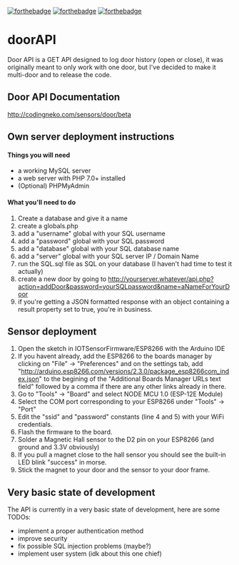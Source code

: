 [![forthebadge](https://forthebadge.com/images/badges/powered-by-electricity.svg)](https://forthebadge.com)
[![forthebadge](https://forthebadge.com/images/badges/uses-html.svg)](https://forthebadge.com)
[![forthebadge](https://forthebadge.com/images/badges/built-with-love.svg)](https://forthebadge.com)

# doorAPI
Door API is a GET API designed to log door history (open or close), it was originally meant to only work with one door, but I've decided to make it multi-door and to release the code.

## Door API Documentation
http://codingneko.com/sensors/door/beta

## Own server deployment instructions
#### Things you will need
- a working MySQL server
- a web server with PHP 7.0+ installed
- (Optional) PHPMyAdmin
#### What you'll need to do
1. Create a database and give it a name
2. create a globals.php
3. add a "username" global with your SQL username
4. add a "password" global with your SQL password
5. add a "database" global with your SQL database name
6. add a "server" global with your SQL server IP / Domain Name
7. run the SQL.sql file as SQL on your database (I haven't had time to test it actually)
8. create a new door by going to http://yourserver.whatever/api.php?action=addDoor&password=yourSQLpassword&name=aNameForYourDoor
9. if you're getting a JSON formatted response with an object containing a result property set to true, you're in business.

## Sensor deployment
1. Open the sketch in IOTSensorFirmware/ESP8266 with the Arduino IDE
2. If you havent already, add the ESP8266 to the boards manager by clicking on "File" -> "Preferences" and on the settings tab, add "http://arduino.esp8266.com/versions/2.3.0/package_esp8266com_index.json" to the begining of the "Additional Boards Manager URLs text field" followed by a comma if there are any other links already in there.
3. Go to "Tools" -> "Board" and select NODE MCU 1.0 (ESP-12E Module)
4. Select the COM port corresponding to your ESP8266 under "Tools" -> "Port"
5. Edit the "ssid" and "password" constants (line 4 and 5) with your WiFi credentials.
6. Flash the firmware to the board.
7. Solder a Magnetic Hall sensor to the D2 pin on your ESP8266 (and ground and 3.3V obviously)
8. If you pull a magnet close to the hall sensor you should see the built-in LED blink "success" in morse.
9. Stick the magnet to your door and the sensor to your door frame.


## Very basic state of development
The API is currently in a very basic state of development, here are some TODOs:
- implement a proper authentication method
- improve security
- fix possible SQL injection problems (maybe?)
- implement user system (idk about this one chief)
